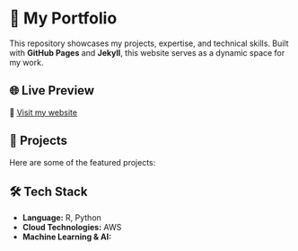 # 🚀 My Portfolio  

This repository showcases my projects, expertise, and technical skills. Built with **GitHub Pages** and **Jekyll**, this website serves as a dynamic space for my work.

## 🌐 Live Preview  
🔗 [Visit my website](https://laryskasagan.github.io)  

## 📂 Projects  
Here are some of the featured projects:  

## 🛠️ Tech Stack  
- **Language:** R, Python  
- **Cloud Technologies:** AWS
- **Machine Learning & AI:**



